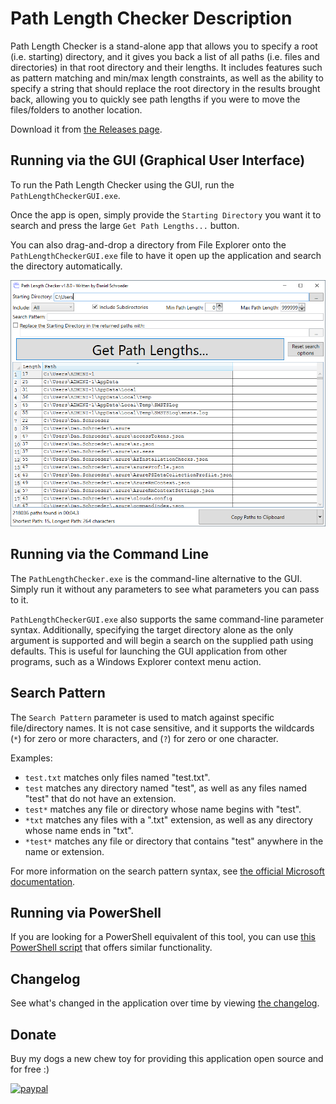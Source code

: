 # Path Length Checker Description

Path Length Checker is a stand-alone app that allows you to specify a root (i.e. starting) directory, and it gives you back a list of all paths (i.e. files and directories) in that root directory and their lengths.
It includes features such as pattern matching and min/max length constraints, as well as the ability to specify a string that should replace the root directory in the results brought back, allowing you to quickly see path lengths if you were to move the files/folders to another location.

Download it from [the Releases page](https://github.com/deadlydog/PathLengthChecker/releases).

## Running via the GUI (Graphical User Interface)

To run the Path Length Checker using the GUI, run the `PathLengthCheckerGUI.exe`.

Once the app is open, simply provide the `Starting Directory` you want it to search and press the large `Get Path Lengths...` button.

You can also drag-and-drop a directory from File Explorer onto the `PathLengthCheckerGUI.exe` file to have it open up the application and search the directory automatically.

![Path Length Checker screenshot](docs/Images/PathLengthChecker.png)

## Running via the Command Line

The `PathLengthChecker.exe` is the command-line alternative to the GUI. Simply run it without any parameters to see what parameters you can pass to it.

`PathLengthCheckerGUI.exe` also supports the same command-line parameter syntax. Additionally, specifying the target directory alone as the only argument is supported and will begin a search on the supplied path using defaults. This is useful for launching the GUI application from other programs, such as a Windows Explorer context menu action.

## Search Pattern

The `Search Pattern` parameter is used to match against specific file/directory names.
It is not case sensitive, and it supports the wildcards (`*`) for zero or more characters, and (`?`) for zero or one character.

Examples:

- `test.txt` matches only files named "test.txt".
- `test` matches any directory named "test", as well as any files named "test" that do not have an extension.
- `test*` matches any file or directory whose name begins with "test".
- `*txt` matches any files with a ".txt" extension, as well as any directory whose name ends in "txt".
- `*test*` matches any file or directory that contains "test" anywhere in the name or extension.

For more information on the search pattern syntax, see [the official Microsoft documentation](https://docs.microsoft.com/en-us/dotnet/api/system.io.directory.enumeratefilesystementries?view=net-5.0).

## Running via PowerShell

If you are looking for a PowerShell equivalent of this tool, you can use [this PowerShell script](tools/GetPathLengths.ps1) that offers similar functionality.

## Changelog

See what's changed in the application over time by viewing [the changelog](Changelog.md).

## Donate

Buy my dogs a new chew toy for providing this application open source and for free :)

[![paypal](https://www.paypalobjects.com/en_US/i/btn/btn_donateCC_LG.gif)](https://www.paypal.me/deadlydogDan/5USD)

